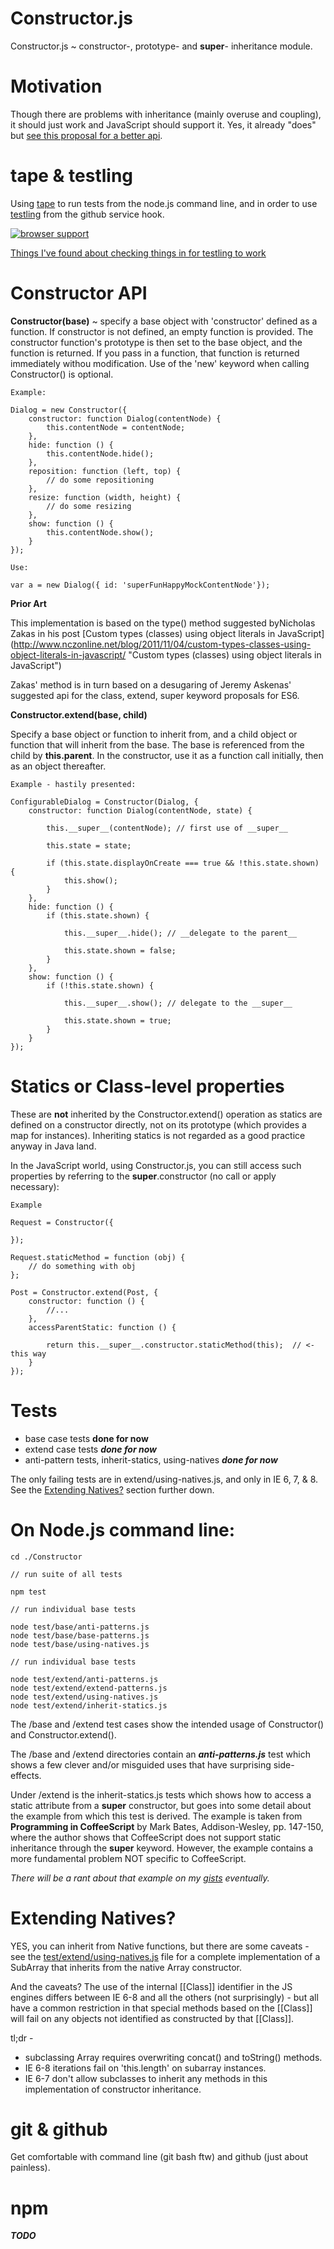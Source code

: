 Constructor.js
=====================

Constructor.js ~ constructor-, prototype- and __super__- inheritance module. 

Motivation
==========

Though there are problems with inheritance (mainly overuse and coupling), it 
should just work and JavaScript should support it.  Yes, it already "does" but 
[see this proposal for a better api](https://gist.github.com/dfkaye/4948675 "constructor-api-proposal").

tape & testling
===============

Using [tape](https://github.com/substack/tape) to run tests from the node.js 
command line, and in order to use [testling](http://ci.testling.com/) from the
github service hook.

[![browser support](https://ci.testling.com/dfkaye/Constructor.png)](https://ci.testling.com/dfkaye/Constructor)

[Things I've found about checking things in for testling to work](https://gist.github.com/dfkaye/5225546)


Constructor API
===============

__Constructor(base)__ ~ specify a base object with 'constructor' defined as a 
    function.  If constructor is not defined, an empty function is provided.
    The constructor function's prototype is then set to the base object, and the
    function is returned.  If you pass in a function, that function is returned
    immediately withou modification.  Use of the 'new' keyword when calling 
    Constructor() is optional.
    
    Example:
    
    Dialog = new Constructor({
        constructor: function Dialog(contentNode) {
            this.contentNode = contentNode;
        },
        hide: function () {
            this.contentNode.hide();
        },
        reposition: function (left, top) {
            // do some repositioning
        },
        resize: function (width, height) {
            // do some resizing
        },
        show: function () {
            this.contentNode.show();
        }
    });
    
    Use:
    
    var a = new Dialog({ id: 'superFunHappyMockContentNode'});
    
    
__Prior Art__ 

This implementation is based on the type() method suggested byNicholas Zakas in 
his post [Custom types (classes) using object literals in JavaScript]
(http://www.nczonline.net/blog/2011/11/04/custom-types-classes-using-object-literals-in-javascript/ 
"Custom types (classes) using object literals in JavaScript")
    
Zakas' method is in turn based on a desugaring of Jeremy Askenas' suggested
api for the class, extend, super keyword proposals for ES6.
    
__Constructor.extend(base, child)__

Specify a base object or function to inherit from, and a child object or 
function that will inherit from the base.  The base is referenced from the child 
by __this.parent__.  In the constructor, use it as a function call initially, 
then as an object thereafter.
    
    Example - hastily presented:

    ConfigurableDialog = Constructor(Dialog, {
        constructor: function Dialog(contentNode, state) {
        
            this.__super__(contentNode); // first use of __super__
            
            this.state = state;
            
            if (this.state.displayOnCreate === true && !this.state.shown) {
                this.show();
            }
        },
        hide: function () {
            if (this.state.shown) {
            
                this.__super__.hide(); // __delegate to the parent__
                
                this.state.shown = false;
            }
        },
        show: function () {
            if (!this.state.shown) {
            
                this.__super__.show(); // delegate to the __super__
                
                this.state.shown = true;
            }
        }
    });
    
    
Statics or Class-level properties
=================================

These are __not__ inherited by the Constructor.extend() operation as statics are 
defined on a constructor directly, not on its prototype (which provides a map 
for instances).  Inheriting statics is not regarded as a good practice anyway in
Java land.  

In the JavaScript world, using Constructor.js, you can still access such
properties by referring to the __super__.constructor (no call or apply necessary):

    Example
    
    Request = Constructor({
    
    });
    
    Request.staticMethod = function (obj) {
        // do something with obj
    };
    
    Post = Constructor.extend(Post, {
        constructor: function () {
            //...
        },
        accessParentStatic: function () {
            
            return this.__super__.constructor.staticMethod(this);  // <- this way
        }
    });
    

Tests
=====

* base case tests __done for now__
* extend case tests ___done for now___
* anti-pattern tests, inherit-statics, using-natives ___done for now___

The only failing tests are in extend/using-natives.js, and only in IE 6, 7, & 8.
See the [Extending Natives?](#extending-natives) section further down.


On Node.js command line:
=========================

    cd ./Constructor
  
    // run suite of all tests
    
    npm test
    
    // run individual base tests
    
    node test/base/anti-patterns.js
    node test/base/base-patterns.js
    node test/base/using-natives.js

    // run individual base tests

    node test/extend/anti-patterns.js 
    node test/extend/extend-patterns.js
    node test/extend/using-natives.js
    node test/extend/inherit-statics.js 
    

The /base and /extend test cases show the intended usage of Constructor() and 
Constructor.extend().

The /base and /extend directories contain an ___anti-patterns.js___ test which 
shows a few clever and/or misguided uses that have surprising side-effects. 

Under /extend is the inherit-statics.js tests which shows how to access a static 
attribute from a __super__ constructor, but goes into some detail about the example
from which this test is derived.   The example is taken from __Programming in 
CoffeeScript__ by Mark Bates, Addison-Wesley, pp. 147-150, where the author 
shows that CoffeeScript does not support static inheritance through the 
__super__ keyword.  However, the example contains a more fundamental problem NOT 
specific to CoffeeScript.

*There will be a rant about that example on my [gists](https://gist.github.com/dfkaye) eventually.*


<a id="extending-natives"></a>
Extending Natives?
==================

YES, you can inherit from Native functions, but there are some caveats - see the 
[test/extend/using-natives.js](https://github.com/dfkaye/Constructor/blob/master/test/extend/using-natives.js) 
file for a complete implementation of a SubArray that inherits from the native 
Array constructor.

And the caveats?  The use of the internal [[Class]] identifier in the JS engines 
differs between IE 6-8 and all the others (not surprisingly) - but all have a 
common restriction in that special methods based on the [[Class]] will fail on 
any objects not identified as constructed by that [[Class]].

tl;dr - 
* subclassing Array requires overwriting concat() and toString() methods. 
* IE 6-8 iterations fail on 'this.length' on subarray instances.  
* IE 6-7 don't allow subclasses to inherit any methods in this implementation of 
  constructor inheritance.


git & github
============

Get comfortable with command line (git bash ftw) and github (just about painless). 


npm
============

___TODO___